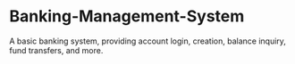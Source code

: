 # Banking-Management-System
A basic banking system, providing account login, creation, balance inquiry, fund transfers, and more.


